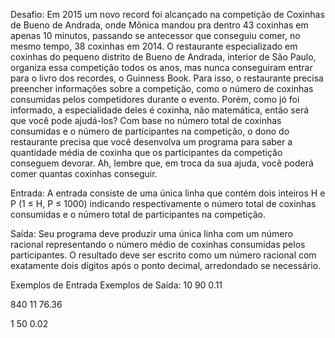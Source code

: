 Desafio:
Em 2015 um novo record foi alcançado na competição de Coxinhas de Bueno de Andrada, onde Mônica mandou pra dentro 43 coxinhas em apenas 10 minutos, passando se antecessor que conseguiu comer, no mesmo tempo, 38 coxinhas em 2014.
O restaurante especializado em coxinhas do pequeno distrito de Bueno de Andrada, interior de São Paulo, organiza essa competição todos os anos, mas nunca conseguiram entrar para o livro dos recordes, o Guinness Book. Para isso, o restaurante precisa preencher informações sobre a competição, como o número de coxinhas consumidas pelos competidores durante o evento.
Porém, como jó foi informado, a especialidade deles é coxinha, não matemática, então será que você pode ajudá-los? Com base no número total de coxinhas consumidas e o número de participantes na competição, o dono do restaurante precisa que você desenvolva um programa para saber a quantidade média de coxinha que os participantes da competição conseguem devorar.
Ah, lembre que, em troca da sua ajuda, você poderá comer quantas coxinhas conseguir.

Entrada:
A entrada consiste de uma única linha que contém dois inteiros H e P (1 ≤ H, P ≤ 1000) indicando respectivamente o número total de coxinhas consumidas e o número total de participantes na competição.

Saída:
Seu programa deve produzir uma única linha com um número racional representando o número médio de coxinhas consumidas pelos participantes. O resultado deve ser escrito como um número racional com exatamente dois dígitos após o ponto decimal, arredondado se necessário.

Exemplos de Entrada	Exemplos de Saída:
10 90
0.11

840 11
76.36

1 50
0.02